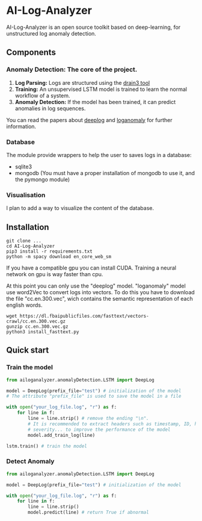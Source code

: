 # AI-Log-Analyzer

AI-Log-Analyzer is an open source toolkit based on deep-learning, for unstructured log anomaly detection.

## Components

### Anomaly Detection: The core of the project.
1. **Log Parsing:** Logs are structured using the [drain3 tool](https://github.com/IBM/Drain3)
2. **Training:** An unsupervised LSTM model is trained to learn the normal workflow of a system.
3. **Anomaly Detection:** If the model has been trained, it can predict anomalies in log sequences.

You can read the papers about [deeplog](https://www.cs.utah.edu/~lifeifei/papers/deeplog.pdf) and [loganomaly](https://www.ijcai.org/proceedings/2019/0658.pdf) for further information.

### Database
The module provide wrappers to help the user to saves logs in a database:
- sqlite3
- mongodb (You must have a proper installation of mongodb to use it, and the pymongo module)

### Visualisation
I plan to add a way to visualize the content of the database.

## Installation
```
git clone ...
cd AI-Log-Analyzer
pip3 install -r requirements.txt
python -m spacy download en_core_web_sm
```

If you have a compatible gpu you can install CUDA. Training a neural network on gpu is way faster than cpu.

At this point you can only use the "deeplog" model. "loganomaly" model use word2Vec to convert logs into vectors. To do this you have to download the file "cc.en.300.vec", wich contains the semantic representation of each english words.

```
wget https://dl.fbaipublicfiles.com/fasttext/vectors-crawl/cc.en.300.vec.gz
gunzip cc.en.300.vec.gz
python3 install_fasttext.py
```

## Quick start

### Train the model

```python
from ailoganalyzer.anomalyDetection.LSTM import DeepLog

model = DeepLog(prefix_file="test") # initialization of the model
# The attribute "prefix_file" is used to save the model in a file

with open("your_log_file.log", "r") as f:
    for line in f:
        line = line.strip() # remove the ending "\n".
        # It is recommended to extract headers such as timestamp, ID, hostname,
        # severity... to improve the performance of the model
        model.add_train_log(line)

lstm.train() # train the model
```

### Detect Anomaly
```python
from ailoganalyzer.anomalyDetection.LSTM import DeepLog

model = DeepLog(prefix_file="test") # initialization of the model

with open("your_log_file.log", "r") as f:
    for line in f:
        line = line.strip()
        model.predict(line) # return True if abnormal
```
